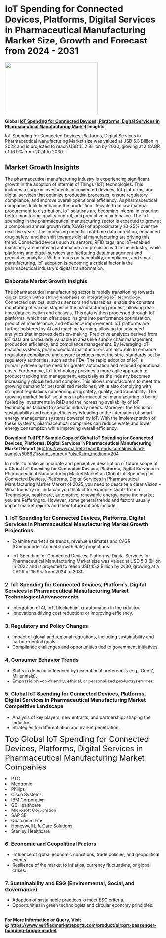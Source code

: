 <H1>IoT Spending for Connected Devices, Platforms, Digital Services in Pharmaceutical Manufacturing Market Size, Growth and Forecast from 2024 - 2031</H1><img class="aligncenter size-medium wp-image-584254" src="https://thirdeyenews.in/wp-content/uploads/2024/09/Global-Market-Research-300x168.jpeg" alt="" width="300" height="168" /><p><strong>Global&nbsp;<a href="https://www.marketsizeandtrends.com/download-sample/508621/&amp;utm_source=Pulse&amp;utm_medium=204">IoT Spending for Connected Devices, Platforms, Digital Services in Pharmaceutical Manufacturing Market</a> Insights</strong></p><p>IoT Spending for Connected Devices, Platforms, Digital Services in Pharmaceutical Manufacturing Market size was valued at USD 5.3 Billion in 2022 and is projected to reach USD 15.2 Billion by 2030, growing at a CAGR of 16.9% from 2024 to 2030.</p><p><h2>Market Growth Insights</h2> The pharmaceutical manufacturing industry is experiencing significant growth in the adoption of Internet of Things (IoT) technologies. This includes a surge in investments in connected devices, IoT platforms, and digital services that optimize production processes, ensure regulatory compliance, and improve overall operational efficiency. As pharmaceutical companies look to enhance the production lifecycle from raw material procurement to distribution, IoT solutions are becoming integral in ensuring better monitoring, quality control, and predictive maintenance. The IoT spending in the pharmaceutical manufacturing sector is expected to grow at a compound annual growth rate (CAGR) of approximately 20-25% over the next five years. The increasing need for real-time data collection, enhanced drug safety, and the shift towards digital manufacturing are driving this trend. Connected devices such as sensors, RFID tags, and IoT-enabled machinery are improving automation and precision within the industry, while platforms and digital services are facilitating data management and predictive analytics. With a focus on traceability, compliance, and smart manufacturing, IoT adoption is becoming a critical factor in the pharmaceutical industry's digital transformation. <h3>Elaborate Market Growth Insights</h3> The pharmaceutical manufacturing sector is rapidly transitioning towards digitalization with a strong emphasis on integrating IoT technology. Connected devices, such as sensors and wearables, enable the constant monitoring of various stages in the manufacturing process, allowing real-time data collection and analysis. This data is then processed through IoT platforms, which can offer deep insights into performance optimization, predictive maintenance, and efficiency improvement. IoT platforms are further bolstered by AI and machine learning, allowing for advanced analytics that improves decision-making. Predictive analytics derived from IoT data are particularly valuable in areas like supply chain management, production efficiency, and compliance management. By leveraging IoT-enabled systems, pharmaceutical manufacturers are also able to enhance regulatory compliance and ensure products meet the strict standards set by regulatory authorities, such as the FDA. The rapid adoption of IoT is primarily driven by the need for greater automation and reduced operational costs. Furthermore, IoT technology provides a more agile approach to product tracking and management, especially as the industry becomes increasingly globalized and complex. This allows manufacturers to meet the growing demand for personalized medicines, while also complying with stringent regulations concerning drug safety, quality, and traceability. The growing market for IoT solutions in pharmaceutical manufacturing is being fueled by investments in R&D and the increasing availability of IoT technologies tailored to specific industry needs. Moreover, the focus on sustainability and energy efficiency is leading to the integration of smart energy management systems powered by IoT. With the implementation of these systems, pharmaceutical companies can reduce waste and lower energy consumption while improving overall efficiency. </p><p><span class=""><strong>Download Full PDF Sample Copy of Global IoT Spending for Connected Devices, Platforms, Digital Services in Pharmaceutical Manufacturing Market Report</strong> @ <a href="https://www.marketsizeandtrends.com/download-sample/508621/&amp;utm_source=Pulse&amp;utm_medium=204" target="_blank">https://www.marketsizeandtrends.com/download-sample/508621/&amp;utm_source=Pulse&amp;utm_medium=204</a></span></p><p>In order to make an accurate and perceptive description of future scope of a Global&nbsp;IoT Spending for Connected Devices, Platforms, Digital Services in Pharmaceutical Manufacturing Market Market as Global&nbsp;IoT Spending for Connected Devices, Platforms, Digital Services in Pharmaceutical Manufacturing Market Market of 2025, you need to describe a clear Vision &ndash; What Industry or Linda can you think of for example: Quote from a Technology, healthcare, automotive, renewable energy, name the market you are Reffering to. However, some general trends and factors usually impact market reports and their future outlook include:</p><h3>1.&nbsp;<strong>IoT Spending for Connected Devices, Platforms, Digital Services in Pharmaceutical Manufacturing Market Growth Projections</strong></h3><ul><li>Examine market size trends, revenue estimates and CAGR (Compounded Annual Growth Rate) projections.</li><li><p>IoT Spending for Connected Devices, Platforms, Digital Services in Pharmaceutical Manufacturing Market size was valued at USD 5.3 Billion in 2022 and is projected to reach USD 15.2 Billion by 2030, growing at a CAGR of 16.9% from 2024 to 2030.</p></li></ul><h3>2.&nbsp;<strong>IoT Spending for Connected Devices, Platforms, Digital Services in Pharmaceutical Manufacturing Market Technological Advancements</strong></h3><ul><li>Integration of AI, IoT, blockchain, or automation in the industry.</li><li>Innovations driving cost reductions or improving efficiency.</li></ul><h3>3.&nbsp;<strong>Regulatory and Policy Changes</strong></h3><ul><li>Impact of global and regional regulations, including sustainability and carbon-neutral goals.</li><li>Compliance challenges and opportunities tied to government initiatives.</li></ul><h3>4.&nbsp;<strong>Consumer Behavior Trends</strong></h3><ul><li>Shifts in demand influenced by generational preferences (e.g., Gen Z, Millennials).</li><li>Emphasis on eco-friendly, ethical, or personalized products/services.</li></ul><h3>5.&nbsp;<strong>Global IoT Spending for Connected Devices, Platforms, Digital Services in Pharmaceutical Manufacturing Market Competitive Landscape</strong></h3><ul><li>Analysis of key players, new entrants, and partnerships shaping the industry.</li><li>Strategies for differentiation and market penetration.</li></ul><p data-pm-slice="1 1 []"><span style="color: inherit; font-family: inherit; font-size: 25px;">Top Global IoT Spending for Connected Devices, Platforms, Digital Services in Pharmaceutical Manufacturing Market Companies</span></p><div class="" data-test-id=""><p><li>PTC</li><li> Medtronic</li><li> Philips</li><li> Cisco Systems</li><li> IBM Corporation</li><li> GE Healthcare</li><li> Microsoft Corporation</li><li> SAP SE</li><li> Qualcomm Life</li><li> Honeywell Life Care Solutions</li><li> Stanley Healthcare</li></p></div><h3>6.&nbsp;<strong>Economic and Geopolitical Factors</strong></h3><ul><li>Influence of global economic conditions, trade policies, and geopolitical events.</li><li>Resilience of the market to inflation, currency fluctuations, or global crises.</li></ul><h3>7.&nbsp;<strong>Sustainability and ESG (Environmental, Social, and Governance)</strong></h3><ul><li>Adoption of sustainable practices to meet ESG criteria.</li><li>Opportunities in green technologies and circular economy principles.</li></ul><h2><strong style="font-size: 14px;">For More Information or Query, Visit @&nbsp;</strong><a style="background-color: #ffffff; font-size: 14px;" href="https://www.marketsizeandtrends.com/report/iot-spending-for-connected-devices-platforms-digital-services-in-pharmaceutical-manufacturing-market/" target="_blank">https://www.verifiedmarketreports.com/product/airport-passenger-boarding-bridge-market</a></h2>
